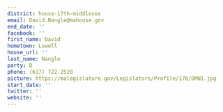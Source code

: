```yaml
---
district: house-17th-middlesex
email: David.Nangle@mahouse.gov
end_date: ''
facebook: ''
first_name: David
hometown: Lowell
house_url: ''
last_name: Nangle
party: D
phone: (617) 722-2520
picture: https://malegislature.gov/Legislators/Profile/170/DMN1.jpg
start_date: ''
twitter: ''
website: ''
---
```

